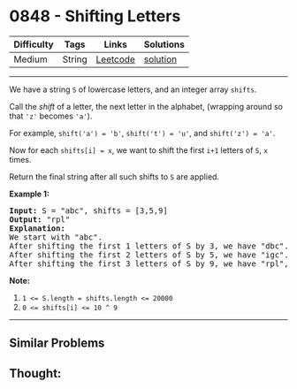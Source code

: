 # 0848 - Shifting Letters

Difficulty  | Tags | Links | Solutions
----------- | ---- | ----- | -----
Medium | String | [Leetcode](https://leetcode.com/problems/shifting-letters) | [solution](https://leetcode.com/problems/shifting-letters/solution/)


-----------

<p>We have a string <code>S</code> of lowercase letters, and an integer array <code>shifts</code>.</p>

<p>Call the <em>shift</em> of a letter, the next letter in the alphabet, (wrapping around so that <code>&#39;z&#39;</code> becomes <code>&#39;a&#39;</code>).&nbsp;</p>

<p>For example, <code>shift(&#39;a&#39;) = &#39;b&#39;</code>, <code>shift(&#39;t&#39;) = &#39;u&#39;</code>, and <code>shift(&#39;z&#39;) = &#39;a&#39;</code>.</p>

<p>Now for each <code>shifts[i] = x</code>, we want to shift the first <code>i+1</code>&nbsp;letters of <code>S</code>, <code>x</code> times.</p>

<p>Return the final string&nbsp;after all such shifts to <code>S</code> are applied.</p>

<p><strong>Example 1:</strong></p>

<pre>
<strong>Input: </strong>S = &quot;abc&quot;, shifts = [3,5,9]
<strong>Output: </strong>&quot;rpl&quot;
<strong>Explanation: </strong>
We start with &quot;abc&quot;.
After shifting the first 1 letters of S by 3, we have &quot;dbc&quot;.
After shifting the first 2 letters of S by 5, we have &quot;igc&quot;.
After shifting the first 3 letters of S by 9, we have &quot;rpl&quot;, the answer.
</pre>

<p><strong>Note:</strong></p>

<ol>
	<li><code>1 &lt;= S.length = shifts.length &lt;= 20000</code></li>
	<li><code>0 &lt;= shifts[i] &lt;= 10 ^ 9</code></li>
</ol>


-----------


## Similar Problems




## Thought:
